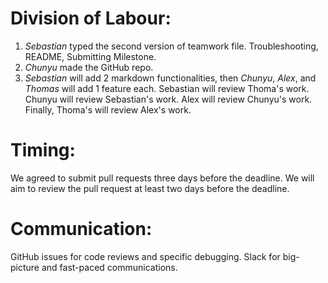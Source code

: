 # Division of Labour: 
1. *Sebastian* typed the second version of teamwork file. Troubleshooting, README, Submitting Milestone. 
2. *Chunyu* made the GitHub repo. 
3. *Sebastian* will add 2 markdown functionalities, then *Chunyu*, *Alex*, and *Thomas* will add 1 feature each. Sebastian will review Thoma's work. Chunyu will review Sebastian's work. Alex will review Chunyu's work. Finally, Thoma's will review Alex's work.

# Timing: 
We agreed to submit pull requests three days before the deadline. We will aim to review the pull request at least two days before the deadline. 

# Communication: 
GitHub issues for code reviews and specific debugging. Slack for big-picture and fast-paced communications.
